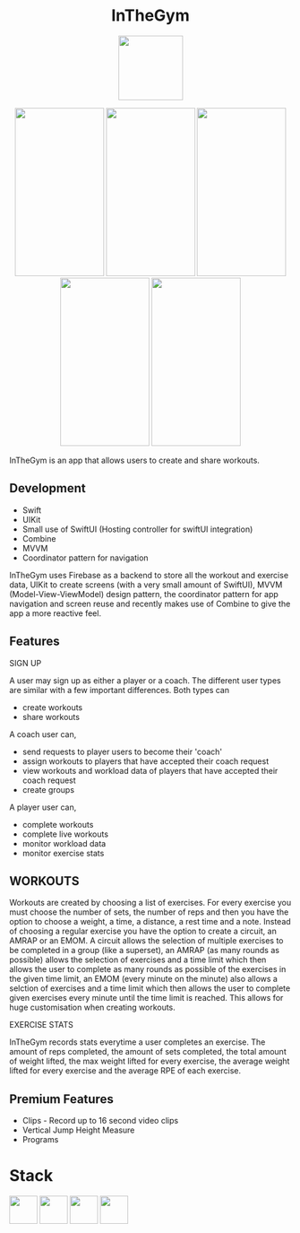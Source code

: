 <h1 align="center">
  InTheGym
</h1>

<p align="center">
  <img src="https://user-images.githubusercontent.com/39130967/173814303-592372bb-a608-4618-956f-00ec51c06a34.PNG" width="115"     height="115">
</p>



<p align="center">
  <img src="https://user-images.githubusercontent.com/39130967/169828661-bebd907e-f9f9-4ea0-a35c-cca0d64fad0b.PNG" width="159"     height="300">
  <img src="https://user-images.githubusercontent.com/39130967/169829503-f3bb22fa-7148-4818-9fb6-82e9189b8261.PNG" width="159"     height="300">
  <img src="https://user-images.githubusercontent.com/39130967/177224531-423ee1a7-11dc-4047-aa34-80709b1a8924.PNG" width="159"     height="300">
  <img src="https://user-images.githubusercontent.com/39130967/169829823-56586ef0-6020-4ef1-b0f1-428ecc373c1e.PNG" width="159"     height="300">
  <img src="https://user-images.githubusercontent.com/39130967/169829998-0c2f0b37-c0e5-4dfc-8fa9-b05c3ec03a72.PNG" width="159"     height="300">
</p>


InTheGym is an app that allows users to create and share workouts.

<h2>
  Development
</h2>

- Swift
- UIKit
- Small use of SwiftUI (Hosting controller for swiftUI integration)
- Combine
- MVVM
- Coordinator pattern for navigation

InTheGym uses Firebase as a backend to store all the workout and exercise data, UIKit to create screens (with a very small amount of SwiftUI),
MVVM (Model-View-ViewModel) design pattern, the coordinator pattern for app navigation and screen reuse and recently makes use of Combine to give
the app a more reactive feel.

<h2>
  Features
</h2>

SIGN UP

A user may sign up as either a player or a coach. The different user types are similar with a few important differences. Both types can
  - create workouts
  - share workouts
  
A coach user can, 
  - send requests to player users to become their 'coach'
  - assign workouts to players that have accepted their coach request
  - view workouts and workload data of players that have accepted their coach request
  - create groups
  
A player user can,
  - complete workouts
  - complete live workouts
  - monitor workload data
  - monitor exercise stats

<h2>
  WORKOUTS
</h2>
Workouts are created by choosing a list of exercises. For every exercise you must choose the number of sets, the number of reps and then you have the 
option to choose a weight, a time, a distance, a rest time and a note. Instead of choosing a regular exercise you have the option to create a circuit,
an AMRAP or an EMOM. A circuit allows the selection of multiple exercises to be completed in a group (like a superset), an AMRAP (as many rounds as possible)
allows the selection of exercises and a time limit which then allows the user to complete as many rounds as possible of the exercises in the given time limit,
an EMOM (every minute on the minute) also allows a selction of exercises and a time limit which then allows the user to complete given exercises every minute
until the time limit is reached. This allows for huge customisation when creating workouts.

EXERCISE STATS

InTheGym records stats everytime a user completes an exercise. The amount of reps completed, the amount of sets completed, the total amount of weight lifted, 
the max weight lifted for every exercise, the average weight lifted for every exercise and the average RPE of each exercise.

<h2>
  Premium Features
</h2>
  
  - Clips - Record up to 16 second video clips
  - Vertical Jump Height Measure
  - Programs

<h1>
  Stack
</h1>

[<img src="https://user-images.githubusercontent.com/39130967/164758730-543f0199-01ad-4156-b726-ca67d1db9a78.png" width="50"/>](https://developer.apple.com/swift)
[<img src="https://user-images.githubusercontent.com/39130967/164758836-70854f98-2973-4e45-9945-f282b2e504ab.png" width="50"/>](https://developer.apple.com/documentation/uikit)
[<img src="https://user-images.githubusercontent.com/39130967/164758868-fe995259-307e-41c6-8a2d-55a525209a93.png" width="50"/>](https://firebase.google.com)
[<img src="https://user-images.githubusercontent.com/39130967/164760955-5761127b-9ec6-46ca-b338-4e692032b54e.png" width="50"/>](https://developer.apple.com/swiftui)

